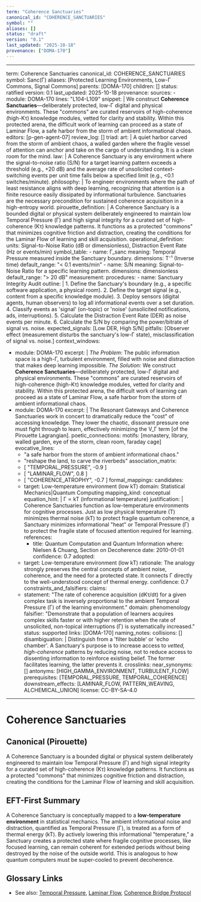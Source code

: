 ```yaml
---
term: "Coherence Sanctuaries"
canonical_id: "COHERENCE_SANCTUARIES"
symbol: ""
aliases: []
status: "draft"
version: "0.1"
last_updated: "2025-10-18"
provenance: ["DOMA-170"]
---
```


---
term: Coherence Sanctuaries
canonical_id: COHERENCE_SANCTUARIES
symbol: Sanc(Γ)
aliases: [Protected Learning Environments, Low-Γ Commons, Signal Commons]
parents: [DOMA-170]
children: []
status: ratified
version: 0.1
last_updated: 2025-10-18
provenance:
  sources:
    - module: DOMA-170
      lines: "L104-L109"
      snippet: |
        We construct **Coherence Sanctuaries**—deliberately protected, low-Γ digital and physical environments. These "commons" are curated reservoirs of high-coherence (high-Kτ) knowledge modules, vetted for clarity and stability. Within this protected arena, the difficult work of learning can proceed as a state of Laminar Flow, a safe harbor from the storm of ambient informational chaos.
  editors: [p-gen-agent-07]
  review_log: []
triad:
  art: |
    A quiet harbor carved from the storm of ambient chaos, a walled garden where the fragile vessel of attention can anchor and take on the cargo of understanding. It is a clean room for the mind.
  law: |
    A Coherence Sanctuary is any environment where the signal-to-noise ratio (S/N) for a target learning pattern exceeds a threshold (e.g., +20 dB) and the average rate of unsolicited context-switching events per unit time falls below a specified limit (e.g., <0.1 switches/minute).
  philosophy: |
    To engineer environments where the path of least resistance aligns with deep learning, recognizing that attention is a finite resource easily dissipated by informational turbulence. Sanctuaries are the necessary precondition for sustained coherence acquisition in a high-entropy world.
pirouette_definition: |
  A Coherence Sanctuary is a bounded digital or physical system deliberately engineered to maintain low Temporal Pressure (Γ) and high signal integrity for a curated set of high-coherence (Kτ) knowledge patterns. It functions as a protected "commons" that minimizes cognitive friction and distraction, creating the conditions for the Laminar Flow of learning and skill acquisition.
operational_definition:
  units: Signal-to-Noise Ratio (dB or dimensionless), Distraction Event Rate (Hz or events/min)
  symbol_table:
    - name: Γ_sanc
      meaning: Temporal Pressure measured inside the Sanctuary boundary.
      dimensions: T⁻¹ (Inverse time)
      default_range: "< 0.1 events/min"
    - name: S/N
      meaning: Signal-to-Noise Ratio for a specific learning pattern.
      dimensions: dimensionless
      default_range: "> 20 dB"
  measurement:
    procedures:
      - name: Sanctuary Integrity Audit
        outline: |
          1. Define the Sanctuary's boundary (e.g., a specific software application, a physical room).
          2. Define the target signal (e.g., content from a specific knowledge module).
          3. Deploy sensors (digital agents, human observers) to log all informational events over a set duration.
          4. Classify events as 'signal' (on-topic) or 'noise' (unsolicited notifications, ads, interruptions).
          5. Calculate the Distraction Event Rate (DER) as noise events per minute.
          6. Calculate the S/N by comparing the power/bitrate of signal vs. noise.
        expected_signals: [Low DER, High S/N]
        pitfalls: [Observer effect (measurement disturbs the sanctuary's low-Γ state), misclassification of signal vs. noise.]
context_windows:
  - module: DOMA-170
    excerpt: |
      *The Problem:* The public information space is a high-Γ, turbulent environment, filled with noise and distraction that makes deep learning impossible.
      *The Solution:* We construct **Coherence Sanctuaries**—deliberately protected, low-Γ digital and physical environments. These "commons" are curated reservoirs of high-coherence (high-Kτ) knowledge modules, vetted for clarity and stability. Within this protected arena, the difficult work of learning can proceed as a state of Laminar Flow, a safe harbor from the storm of ambient informational chaos.
  - module: DOMA-170
    excerpt: |
      The Resonant Gateways and Coherence Sanctuaries work in concert to dramatically reduce the "cost" of accessing knowledge. They lower the chaotic, dissonant pressure one must fight through to learn, effectively minimizing the V_Γ term [of the Pirouette Lagrangian].
poetic_connections:
  motifs: [monastery, library, walled garden, eye of the storm, clean room, faraday cage]
  evocative_lines:
    - "a safe harbor from the storm of ambient informational chaos."
    - "reshape the land, to carve the riverbeds"
  association_matrix:
    - [ "TEMPORAL_PRESSURE", -0.9 ]
    - [ "LAMINAR_FLOW", 0.8 ]
    - [ "COHERENCE_ATROPHY", -0.7 ]
formal_mappings:
  candidates:
    - target: Low-temperature environment (low kT)
      domain: Statistical Mechanics|Quantum Computing
      mapping_kind: conceptual
      equation_hint: |
        Γ ∝ kT (informational temperature)
      justification: |
        Coherence Sanctuaries function as low-temperature environments for cognitive processes. Just as low physical temperature (T) minimizes thermal noise (kT) to protect fragile quantum coherence, a Sanctuary minimizes informational "heat" or Temporal Pressure (Γ) to protect the fragile state of focused attention required for learning.
      references:
        - title: Quantum Computation and Quantum Information
          where: Nielsen & Chuang, Section on Decoherence
          date: 2010-01-01
      confidence: 0.7
  adopted:
    - target: Low-temperature environment (low kT)
      rationale: The analogy strongly preserves the central concepts of ambient noise, coherence, and the need for a protected state. It connects Γ directly to the well-understood concept of thermal energy.
      confidence: 0.7
constraints_and_falsifiers:
  claims:
    - statement: "The rate of coherence acquisition (dKτ/dt) for a given complex task is inversely proportional to the ambient Temporal Pressure (Γ) of the learning environment."
      domain: phenomenology
      falsifier: "Demonstrate that a population of learners acquires complex skills faster or with higher retention when the rate of unsolicited, non-topical interruptions (Γ) is systematically increased."
      status: supported
      links: [DOMA-170]
naming_notes:
  collisions: []
  disambiguation: |
    Distinguish from a 'filter bubble' or 'echo chamber'. A Sanctuary's purpose is to increase access to *vetted, high-coherence* patterns by reducing noise, not to reduce access to dissenting information to reinforce existing belief. The former facilitates learning, the latter prevents it.
crosslinks:
  near_synonyms: []
  antonyms: [HIGH_GAMMA_ENVIRONMENT, TURBULENT_FLOW]
  prerequisites: [TEMPORAL_PRESSURE, TEMPORAL_COHERENCE]
  downstream_effects: [LAMINAR_FLOW, PATTERN_WEAVING, ALCHEMICAL_UNION]
license: CC-BY-SA-4.0
---

# Coherence Sanctuaries

## Canonical (Pirouette)
A Coherence Sanctuary is a bounded digital or physical system deliberately engineered to maintain low Temporal Pressure (Γ) and high signal integrity for a curated set of high-coherence (Kτ) knowledge patterns. It functions as a protected "commons" that minimizes cognitive friction and distraction, creating the conditions for the Laminar Flow of learning and skill acquisition.

## EFT-First Summary
A Coherence Sanctuary is conceptually mapped to a **low-temperature environment** in statistical mechanics. The ambient informational noise and distraction, quantified as Temporal Pressure (Γ), is treated as a form of thermal energy (kT). By actively lowering this informational "temperature," a Sanctuary creates a protected state where fragile cognitive processes, like focused learning, can remain coherent for extended periods without being destroyed by the noise of the outside world. This is analogous to how quantum computers must be super-cooled to prevent decoherence.

## Glossary Links
- See also: [Temporal Pressure](<#>), [Laminar Flow](<#>), [Coherence Bridge Protocol](<#>)